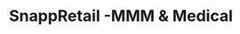 ---
title: "SnappRetail -MMM & Medical"
url: /karachi/snappretail-mmm-and-medical/
shop: general
---